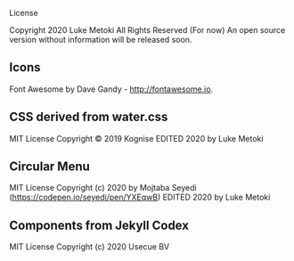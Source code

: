 License


Copyright 2020 Luke Metoki
All Rights Reserved (For now)
An open source version without information will be released soon.

Icons
---
Font Awesome by Dave Gandy - http://fontawesome.io.

CSS derived from water.css
---
MIT License
Copyright © 2019 Kognise 
EDITED 2020 by Luke Metoki

Circular Menu
---
MIT License
Copyright (c) 2020 by Mojtaba Seyedi (https://codepen.io/seyedi/pen/YXEqwB) 
EDITED 2020 by Luke Metoki

Components from Jekyll Codex
---
MIT License
Copyright (c) 2020 Usecue BV


